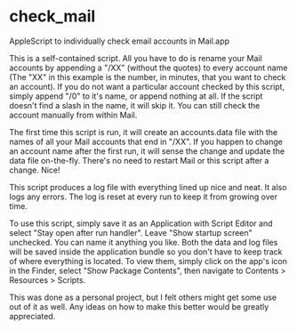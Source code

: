 # check_mail
AppleScript to individually check email accounts in Mail.app

This is a self-contained script.  All you have to do is rename your Mail accounts by appending a "/XX" (without the quotes) to every account name (The "XX" in this example is the number, in minutes, that you want to check an account).  If you do not want a particular account checked by this script, simply append "/0" to it's name, or append nothing at all.  If the script doesn't find a slash in the name, it will skip it.  You can still check the account manually from within Mail.

The first time this script is run, it will create an accounts.data file with the names of all your Mail accounts that end in "/XX".  If you happen to change an account name after the first run, it will sense the change and update the data file on-the-fly.  There's no need to restart Mail or this script after a change.  Nice!

This script produces a log file with everything lined up nice and neat.  It also logs any errors.  The log is reset at every run to keep it from growing over time.

To use this script, simply save it as an Application with Script Editor and select "Stay open after run handler".  Leave "Show startup screen" unchecked.  You can name it anything you like.  Both the data and log files will be saved inside the application bundle so you don't have to keep track of where everything is located.  To view them, simply click on the app's icon in the Finder, select "Show Package Contents", then navigate to Contents > Resources > Scripts.

This was done as a personal project, but I felt others might get some use out of it as well.  Any ideas on how to make this better would be greatly appreciated.
